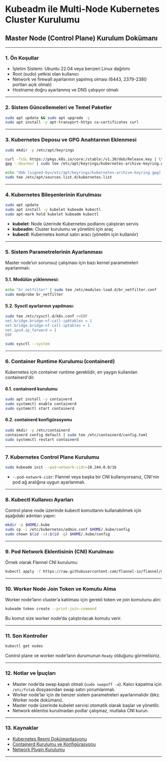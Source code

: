 # Kubeadm ile Multi-Node Kubernetes Cluster Kurulumu

## Master Node (Control Plane) Kurulum Dokümanı

---

### 1. Ön Koşullar
- İşletim Sistemi: Ubuntu 22.04 veya benzeri Linux dağıtımı  
- Root (sudo) yetkisi olan kullanıcı  
- Network ve firewall ayarlarının yapılmış olması (6443, 2379-2380 portları açık olmalı)  
- Hostname doğru ayarlanmış ve DNS çalışıyor olmalı  

---

### 2. Sistem Güncellemeleri ve Temel Paketler

```bash
sudo apt update && sudo apt upgrade -y
sudo apt install -y apt-transport-https ca-certificates curl
```

---

### 3. Kubernetes Deposu ve GPG Anahtarının Eklenmesi

```bash
sudo mkdir -p /etc/apt/keyrings

curl -fsSL https://pkgs.k8s.io/core:/stable:/v1.30/deb/Release.key | \\
gpg --dearmor | sudo tee /etc/apt/keyrings/kubernetes-archive-keyring.gpg > /dev/null

echo "deb [signed-by=/etc/apt/keyrings/kubernetes-archive-keyring.gpg] https://pkgs.k8s.io/core:/stable:/v1.30/deb/ /" | \\
sudo tee /etc/apt/sources.list.d/kubernetes.list
```

---

### 4. Kubernetes Bileşenlerinin Kurulması

```bash
sudo apt update
sudo apt install -y kubelet kubeadm kubectl
sudo apt-mark hold kubelet kubeadm kubectl
```

- **kubelet**: Node üzerinde Kubernetes podlarını çalıştıran servis  
- **kubeadm**: Cluster kurulumu ve yönetimi için araç  
- **kubectl**: Kubernetes komut satırı aracı (yönetim için kullanılır)  

---

### 5. Sistem Parametrelerinin Ayarlanması  
Master node’un sorunsuz çalışması için bazı kernel parametreleri ayarlanmalı:

#### 5.1. Modülün yüklenmesi:

```bash
echo "br_netfilter" | sudo tee /etc/modules-load.d/br_netfilter.conf
sudo modprobe br_netfilter
```

#### 5.2. Sysctl ayarlarının yapılması:

```bash
sudo tee /etc/sysctl.d/k8s.conf <<EOF
net.bridge.bridge-nf-call-ip6tables = 1
net.bridge.bridge-nf-call-iptables = 1
net.ipv4.ip_forward = 1
EOF

sudo sysctl --system
```

---

### 6. Container Runtime Kurulumu (containerd)  
Kubernetes için container runtime gereklidir, en yaygın kullanılan containerd'dir.

#### 6.1. containerd kurulumu

```bash
sudo apt install -y containerd
sudo systemctl enable containerd
sudo systemctl start containerd
```

#### 6.2. containerd konfigürasyonu

```bash
sudo mkdir -p /etc/containerd
containerd config default | sudo tee /etc/containerd/config.toml
sudo systemctl restart containerd
```

---

### 7. Kubernetes Control Plane Kurulumu

```bash
sudo kubeadm init --pod-network-cidr=10.244.0.0/16
```

- `--pod-network-cidr`: Flannel veya başka bir CNI kullanıyorsanız, CNI'nin pod ağ aralığına uygun ayarlanmalı.

---

### 8. Kubectl Kullanıcı Ayarları

Control plane node üzerinde kubectl komutlarını kullanabilmek için aşağıdaki adımları yapın:

```bash
mkdir -p $HOME/.kube
sudo cp -i /etc/kubernetes/admin.conf $HOME/.kube/config
sudo chown $(id -u):$(id -g) $HOME/.kube/config
```

---

### 9. Pod Network Eklentisinin (CNI) Kurulması

Örnek olarak Flannel CNI kurulumu:

```bash
kubectl apply -f https://raw.githubusercontent.com/flannel-io/flannel/master/Documentation/kube-flannel.yml
```

---

### 10. Worker Node Join Token ve Komutu Alma

Worker node’ların cluster’a katılması için gerekli token ve join komutunu alın:

```bash
kubeadm token create --print-join-command
```

Bu komut size worker node’da çalıştırılacak komutu verir.

---

### 11. Son Kontroller

```bash
kubectl get nodes
```

Control plane ve worker node’ların durumunun `Ready` olduğunu görmelisiniz.

---

### 12. Notlar ve İpuçları  
- Master node’da swap kapalı olmalı (`sudo swapoff -a`). Kalıcı kapatma için `/etc/fstab` dosyasından swap satırı yorumlanmalı.  
- Worker node’lar için de benzer sistem parametreleri ayarlanmalıdır (bkz. Worker node dokümanı).  
- Master node üzerinde kubelet servisi otomatik olarak başlar ve yönetilir.  
- Network eklentisi kurulmadan podlar çalışmaz, mutlaka CNI kurun.  


---

### 13. Kaynaklar  
- [Kubernetes Resmi Dokümantasyonu](https://kubernetes.io/docs/home/)  
- [Containerd Kurulumu ve Konfigürasyonu](https://containerd.io/docs/)  
- [Network Plugin Kurulumu](https://kubernetes.io/docs/concepts/cluster-administration/networking/)

---
